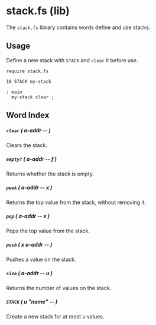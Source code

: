 # stack.fs (lib)

The `stack.fs` library contains words define and use stacks.

## Usage

Define a new stack with `STACK` and `clear` it before use.

```forth
require stack.fs

10 STACK my-stack

: main
  my-stack clear ;
```

## Word Index

##### `clear` _( a-addr -- )_

Clears the stack.

##### `empty?` _( a-addr -- f )_

Returns whether the stack is empty.

##### `peek` _( a-addr -- x )_

Returns the top value from the stack, without removing it.

##### `pop` _( a-addr -- x )_

Pops the top value from the stack.

##### `push` _( x a-addr -- )_

Pushes a value on the stack.

##### `size` _( a-addr -- u )_

Returns the number of values on the stack.

##### `STACK` _( u "name" -- )_

Create a new stack for at most _u_ values.
